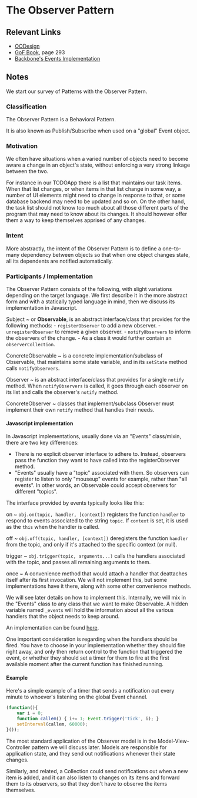 # The Observer Pattern

## Relevant Links

- [OODesign](http://www.oodesign.com/observer-pattern.html)
- [GoF Book](http://www.amazon.com/Design-Patterns-Elements-Reusable-Object-Oriented/dp/0201633612/), page 293
- [Backbone's Events Implementation](http://backbonejs.org/docs/backbone.html#section-16)

## Notes

We start our survey of Patterns with the Observer Pattern.

### Classification

The Observer Pattern is a Behavioral Pattern.

It is also known as Publish/Subscribe when used on a "global" Event object.

### Motivation

We often have situations when a varied number of objects need to become aware a change in an object's state, without enforcing a very strong linkage between the two.

For instance in our TODOApp there is a list that maintains our task items. When that list changes, or when items in that list change in some way, a number of UI elements might need to change in response to that, or some database backend may need to be updated and so on. On the other hand, the task list should not know too much about all those different parts of the program that may need to know about its changes. It should however offer them a way to keep themselves apprised of any changes.

### Intent

More abstractly, the intent of the Observer Pattern is to define a one-to-many dependency between objects so that when one object changes state, all its dependents are notified automatically.

### Participants / Implementation

The Observer Pattern consists of the following, with slight variations depending on the target language. We first describe it in the more abstract form and with a statically typed language in mind, then we discuss its implementation in Javascript.

Subject
  ~ or **Observable**, is an abstract interface/class that provides for the following methods:
    - `registerObserver` to add a new observer.
    - `unregisterObserver` to remove a given observer.
    - `notifyObservers` to inform the observers of the change.
    - As a class it would further contain an `observerCollection`.

ConcreteObservable
  ~ is a concrete implementation/subclass of Observable, that maintains some state variable, and in its `setState` method calls `notifyObservers`.

Observer
  ~ is an abstract interface/class that provides for a single `notify` method. When `notifyObservers` is called, it goes through each observer on its list and calls the observer's `notify` method.

ConcreteObserver
  ~ classes that implement/subclass Observer must implement their own `notify` method that handles their needs.

#### Javascript implementation

In Javascript implementations, usually done via an "Events" class/mixin, there are two key differences:

- There is no explicit observer interface to adhere to. Instead, observers pass the function they want to have called into the registerObserver method.
- "Events" usually have a "topic" associated with them. So observers can register to listen to only "mouseup" events for example, rather than "all events". In other words, an Observable could accept observers for different "topics".

The interface provided by events typically looks like this:

on
  ~ `obj.on(topic, handler, [context])` registers the function `handler` to respond to events associated to the string `topic`. If `context` is set, it is used as the `this` when the handler is called.

off
  ~ `obj.off(topic, handler, [context])` deregisters the function `handler` from the topic, and only if it's attached to the specific context (or null).

trigger
  ~ `obj.trigger(topic, arguments...)` calls the handlers associated with the topic, and passes all remaining arguments to them.

once
  ~ A convenience method that would attach a handler that deattaches itself after its first invocation. We will not implement this, but some implementations have it there, along with some other convenience methods.

We will see later details on how to implement this. Internally, we will mix in the "Events" class to any class that we want to make Observable. A hidden variable named `_events` will hold the information about all the various handlers that the object needs to keep around.

An implementation can be found [here](../testPages/events.js).

One important consideration is regarding when the handlers should be fired. You have to choose in your implementation whether they should fire right away, and only then return control to the function that triggered the event, or whether they should set a timer for them to fire at the first available moment after the current function has finished running.

#### Example

Here's a simple example of a timer that sends a notification out every minute to whoever's listening on the global Event channel.

```javascript
(function(){
    var i = 0;
    function callem() { i+= 1; Event.trigger('tick', i); }
    setInterval(callem, 60000);
}());
```

The most standard application of the Observer model is in the Model-View-Controller pattern we will discuss later. Models are responsible for application state, and they send out notifications whenever their state changes.

Similarly, and related, a Collection could send notifications out when a new item is added, and it can also listen to changes on its items and forward them to its observers, so that they don't have to observe the items themselves.
